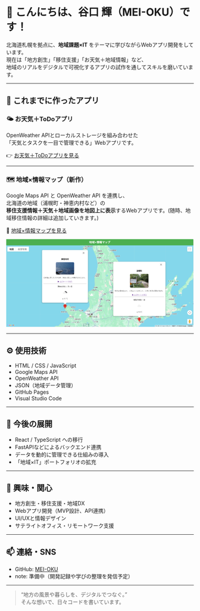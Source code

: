 # 👋 こんにちは、谷口 輝（MEI-OKU）です！

北海道札幌を拠点に、**地域課題×IT** をテーマに学びながらWebアプリ開発をしています。  
現在は「地方創生」「移住支援」「お天気＋地域情報」など、  
地域のリアルをデジタルで可視化するアプリの試作を通してスキルを磨いています。

---

## 🧭 これまでに作ったアプリ

### 🌤️ お天気＋ToDoアプリ
OpenWeather APIとローカルストレージを組み合わせた  
「天気とタスクを一目で管理できる」Webアプリです。

👉 [お天気＋ToDoアプリを見る](https://mei-oku.github.io/weather-todo-app/)

---

### 🗺️ 地域×情報マップ（新作）
Google Maps API と OpenWeather API を連携し、  
北海道の地域（浦幌町・神恵内村など）の  
**移住支援情報＋天気＋地域画像を地図上に表示**するWebアプリです。(随時、地域移住情報の詳細は追加していきます。)

📍 [地域×情報マップを見る](https://mei-oku.github.io/map_app/)

![地域×情報マップ スクリーンショット](https://github.com/MEI-OKU/map_app/blob/main/screenshot.png?raw=true)

---

## ⚙️ 使用技術
- HTML / CSS / JavaScript  
- Google Maps API  
- OpenWeather API  
- JSON（地域データ管理）  
- GitHub Pages  
- Visual Studio Code

---

## 🧩 今後の展開
- React / TypeScript への移行  
- FastAPIなどによるバックエンド連携  
- データを動的に管理できる仕組みの導入  
- 「地域×IT」ポートフォリオの拡充  

---

## 🌱 興味・関心
- 地方創生・移住支援・地域DX  
- Webアプリ開発（MVP設計、API連携）  
- UI/UXと情報デザイン  
- サテライトオフィス・リモートワーク支援

---

## 📫 連絡・SNS
- GitHub: [MEI-OKU](https://github.com/MEI-OKU)
- note: 準備中（開発記録や学びの整理を発信予定）

---

> “地方の風景や暮らしを、デジタルでつなぐ。”  
> そんな想いで、日々コードを書いています。

